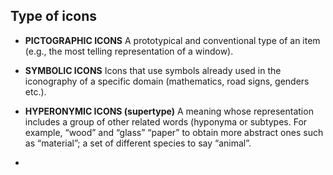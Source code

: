 ## Type of icons
* **PICTOGRAPHIC ICONS** A prototypical and conventional type of an item (e.g., the most telling representation of a window).
  
* **SYMBOLIC ICONS** Icons that use symbols already used in the iconography of a specific domain (mathematics, road signs, genders etc.).

* **HYPERONYMIC ICONS (supertype)** A meaning whose representation includes a group of other related words (hyponyma or subtypes. For example, “wood” and “glass” “paper” to obtain more abstract ones such as “material”;  a set of different species to say “animal”. 
* 
